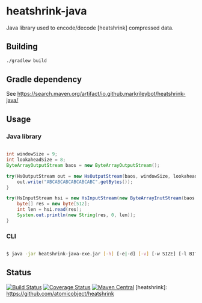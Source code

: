 # heatshrink-java

Java library used to encode/decode [heatshrink] compressed data.

## Building

```bash
./gradlew build
```

## Gradle dependency

See https://search.maven.org/artifact/io.github.markrileybot/heatshrink-java/

## Usage

### Java library

```java

int windowSize = 9;
int lookaheadSize = 8;
ByteArrayOutputStream baos = new ByteArrayOutputStream();

try(HsOutputStream out = new HsOutputStream(baos, windowSize, lookaheadSize)) {
	out.write("ABCABCABCABCABCABC".getBytes());
}

try(HsInputStream hsi = new HsInputStream(new ByteArrayInutStream(baos.toByteArray()), windowSize, lookaheadSize)) {
	byte[] res = new byte[512];
	int len = hsi.read(res);
	System.out.println(new String(res, 0, len));
}

```

### CLI

```bash

$ java -jar heatshrink-java-exe.jar [-h] [-e|-d] [-v] [-w SIZE] [-l BITS] [IN_FILE] [OUT_FILE]

```

## Status
[![Build Status](https://github.com/markrileybot/heatshrink-java/actions/workflows/gradle-publish.yml/badge.svg)](https://github.com/markrileybot/heatshrink-java/actions/workflows/gradle-publish.yml)
[![Coverage Status](https://coveralls.io/repos/github/markrileybot/heatshrink-java/badge.svg?branch=master)](https://coveralls.io/github/markrileybot/heatshrink-java?branch=master)
[![Maven Central](https://maven-badges.herokuapp.com/maven-central/io.github.markrileybot/geokey/badge.svg)](https://maven-badges.herokuapp.com/maven-central/io.github.markrileybot/geokey)
[heatshrink]: https://github.com/atomicobject/heatshrink


